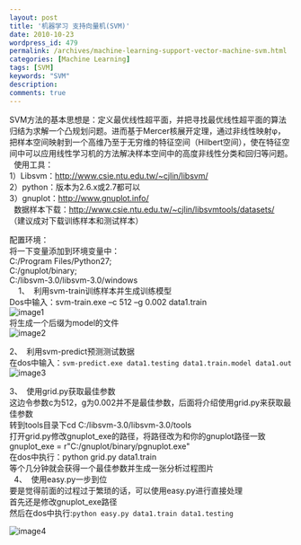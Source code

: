 ```yaml
---
layout: post
title: '机器学习 支持向量机(SVM)'
date: 2010-10-23
wordpress_id: 479
permalink: /archives/machine-learning-support-vector-machine-svm.html
categories: [Machine Learning]
tags: [SVM]
keywords: "SVM"
description: 
comments: true
---
```

SVM方法的基本思想是：定义最优线性超平面，并把寻找最优线性超平面的算法归结为求解一个凸规划问题。进而基于Mercer核展开定理，通过非线性映射φ，把样本空间映射到一个高维乃至于无穷维的特征空间（Hilbert空间），使在特征空间中可以应用线性学习机的方法解决样本空间中的高度非线性分类和回归等问题。
 
使用工具：  
1）Libsvm：<http://www.csie.ntu.edu.tw/~cjlin/libsvm/>   
2）python：版本为2.6.x或2.7都可以   
3）gnuplot：<http://www.gnuplot.info/>  
 
数据样本下载：<http://www.csie.ntu.edu.tw/~cjlin/libsvmtools/datasets/>  
（建议成对下载训练样本和测试样本）   

配置环境：  
将一下变量添加到环境变量中：  
C:/Program Files/Python27;  
C:/gnuplot/binary;  
C:/libsvm-3.0/libsvm-3.0/windows  
 
 
1、  利用svm-train训练样本并生成训练模型  
Dos中输入：svm-train.exe –c 512 –g 0.002 data1.train  
![image1](/images/uploads/2010/10/0_1287830139929O.gif)  
将生成一个后缀为model的文件  
![image2](/images/uploads/2010/10/0_1287830179zPX1.gif)

2、  利用svm-predict预测测试数据  
在dos中输入：```svm-predict.exe data1.testing data1.train.model data1.out```
![image3](/images/uploads/2010/10/0_1287830185Oo7L.gif)

3、  使用grid.py获取最佳参数  
这边令参数c为512，g为0.002并不是最佳参数，后面将介绍使用grid.py来获取最佳参数  
转到tools目录下cd C:/libsvm-3.0/libsvm-3.0/tools  
打开grid.py修改gnuplot_exe的路径，将路径改为和你的gnuplot路径一致  
gnuplot_exe = r"C:/gnuplot/binary/pgnuplot.exe"  
在dos中执行：python grid.py data1.train  
等个几分钟就会获得一个最佳参数并生成一张分析过程图片  
 
4、  使用easy.py一步到位  
要是觉得前面的过程过于繁琐的话，可以使用easy.py进行直接处理  
首先还是修改gnuplot_exe路径  
然后在dos中执行:```python easy.py data1.train data1.testing```

![image4](/images/uploads/2010/10/0_1287830189YC11.gif)

